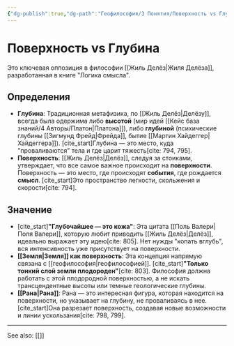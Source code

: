 ```yaml
---
{"dg-publish":true,"dg-path":"Геофилософия/3 Понятия/Поверхность vs Глубина","permalink":"/geofilosofiya/3-ponyatiya/poverhnost-vs-glubina/"}
---
```


# Поверхность vs Глубина

Это ключевая оппозиция в философии [[Жиль Делёз\|Жиля Делёза]], разработанная в книге "Логика смысла".

## Определения
- **Глубина**: Традиционная метафизика, по [[Жиль Делёз\|Делёзу]], всегда была одержима либо **высотой** (мир идей [[Кейс база знаний/4 Авторы/Платон\|Платона]]), либо **глубиной** (психические глубины [[Зигмунд Фрейд\|Фрейда]], бытие [[Мартин Хайдеггер\|Хайдеггера]]). [cite_start]Глубина — это место, куда "проваливаются" тела и где царит тяжесть[cite: 794, 795].
- **Поверхность**: [[Жиль Делёз\|Делёз]], следуя за стоиками, утверждает, что все самое важное происходит на **поверхности**. Поверхность — это место, где происходят **события**, где рождается **смысл**. [cite_start]Это пространство легкости, скольжения и скорости[cite: 794].

## Значение
- [cite_start]**"Глубочайшее — это кожа"**: Эта цитата [[Поль Валери\|Поля Валери]], которую любит приводить [[Жиль Делёз\|Делёз]], идеально выражает эту идею[cite: 805]. Нет нужды "копать вглубь", вся интенсивность уже присутствует на поверхности.
- **[[Земля\|Земля]] как поверхность**: Эта концепция напрямую связана с [[геофилософия\|геофилософией]]. [cite_start]**"Только тонкий слой земли плодороден"**[cite: 803]. Философия должна работать с этой плодородной поверхностью, а не искать трансцендентные высоты или темные геологические глубины.
- **[[Рана\|Рана]]**: Рана — это интересная фигура, которая находится на поверхности, но указывает на глубину, не проваливаясь в нее. [cite_start]Она разрезает поверхность, создавая новые возможности и линии ускользания[cite: 798, 799].






---
See also:
[[]]

